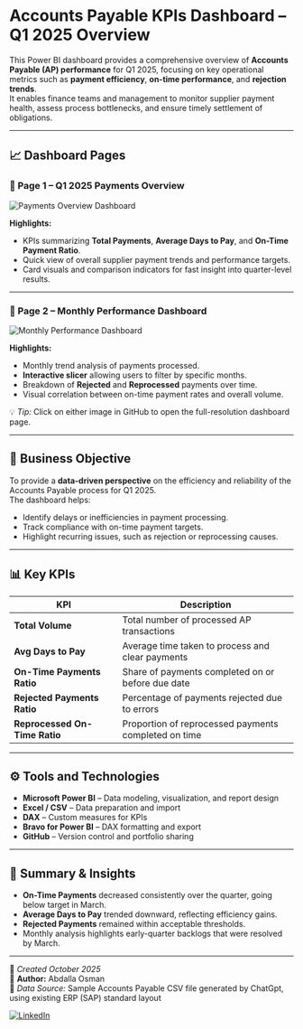 # Accounts Payable KPIs Dashboard – Q1 2025 Overview

This Power BI dashboard provides a comprehensive overview of **Accounts Payable (AP) performance** for Q1 2025, focusing on key operational metrics such as **payment efficiency**, **on-time performance**, and **rejection trends**.  
It enables finance teams and management to monitor supplier payment health, assess process bottlenecks, and ensure timely settlement of obligations.

---

## 📈 Dashboard Pages

### 🧾 Page 1 – Q1 2025 Payments Overview
![Payments Overview Dashboard](assets/AP_KPIs_Page1.png)

**Highlights:**
- KPIs summarizing **Total Payments**, **Average Days to Pay**, and **On-Time Payment Ratio**.  
- Quick view of overall supplier payment trends and performance targets.  
- Card visuals and comparison indicators for fast insight into quarter-level results.

---

### 📅 Page 2 – Monthly Performance Dashboard
![Monthly Performance Dashboard](assets/AP_KPIs_Page2.png)

**Highlights:**
- Monthly trend analysis of payments processed.  
- **Interactive slicer** allowing users to filter by specific months.  
- Breakdown of **Rejected** and **Reprocessed** payments over time.  
- Visual correlation between on-time payment rates and overall volume.

💡 *Tip:* Click on either image in GitHub to open the full-resolution dashboard page.

---

## 🎯 Business Objective

To provide a **data-driven perspective** on the efficiency and reliability of the Accounts Payable process for Q1 2025.  
The dashboard helps:
- Identify delays or inefficiencies in payment processing.  
- Track compliance with on-time payment targets.  
- Highlight recurring issues, such as rejection or reprocessing causes.  

---

## 📊 Key KPIs

| KPI | Description |
|-----|--------------|
| **Total Volume** | Total number of processed AP transactions |
| **Avg Days to Pay** | Average time taken to process and clear payments |
| **On-Time Payments Ratio** | Share of payments completed on or before due date |
| **Rejected Payments Ratio** | Percentage of payments rejected due to errors |
| **Reprocessed On-Time Ratio** | Proportion of reprocessed payments completed on time |

---

## ⚙️ Tools and Technologies

- **Microsoft Power BI** – Data modeling, visualization, and report design  
- **Excel / CSV** – Data preparation and import  
- **DAX** – Custom measures for KPIs  
- **Bravo for Power BI** – DAX formatting and export  
- **GitHub** – Version control and portfolio sharing  

---


## 🧠 Summary & Insights

- **On-Time Payments** decreased consistently over the quarter, going below target in March.  
- **Average Days to Pay** trended downward, reflecting efficiency gains.  
- **Rejected Payments** remained within acceptable thresholds.  
- Monthly analysis highlights early-quarter backlogs that were resolved by March.  

---

📅 *Created October 2025*  
👤 **Author:** Abdalla Osman   
📍 *Data Source:* Sample Accounts Payable CSV file generated by ChatGpt, using existing ERP (SAP) standard layout

[![LinkedIn](https://img.shields.io/badge/LinkedIn-Connect-blue?logo=linkedin&logoColor=white)](https://www.linkedin.com/in/abdallaosman-/)


